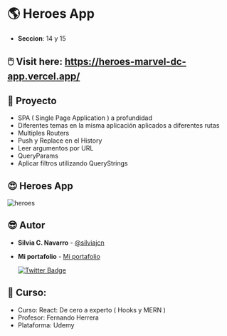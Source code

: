 # 🌎 Heroes App

* **Seccion**: 14 y 15

## 🖱️ Visit here:  https://heroes-marvel-dc-app.vercel.app/

## 📁 Proyecto

* SPA ( Single Page Application ) a profundidad
* Diferentes temas en la misma aplicación aplicados a diferentes rutas
* Multiples Routers
* Push y Replace en el History
* Leer argumentos por URL
* QueryParams
* Aplicar filtros utilizando QueryStrings

## 😍 Heroes App

![heroes](https://user-images.githubusercontent.com/88461234/171052849-0df0edad-340d-45d4-9e13-38832d94e901.png)

## 😎 Autor

* **Silvia C. Navarro**  - [@silviajcn](https://github.com/silviajcn)
* **Mi portafolio** - [Mi portafolio](https://silviajcn.vercel.app/)

    [![Twitter Badge](https://img.shields.io/badge/-@lectoramigrante-1ca0f1?style=flat&labelColor=1ca0f1&logo=twitter&logoColor=white&link=https://twitter.com/lectoramigrante)](https://twitter.com/lectoramigrante)

## 🌟 Curso:

* Curso: React: De cero a experto ( Hooks y MERN )
* Profesor: Fernando Herrera
* Plataforma: Udemy
